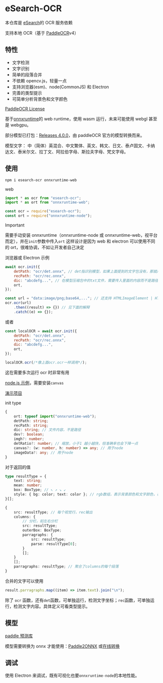 # eSearch-OCR

本仓库是 [eSearch](https://github.com/xushengfeng/eSearch)的 OCR 服务依赖

支持本地 OCR（基于 [PaddleOCR](https://github.com/PaddlePaddle/PaddleOCR)v4）

## 特性

-   文字检测
-   文字识别
-   简单的段落合并
-   不依赖 opencv.js，轻量一点
-   支持浏览器(esm)、node(CommonJS) 和 Electron
-   完善的类型提示
-   可简单分析背景色和文字颜色

[PaddleOCR License](https://github.com/PaddlePaddle/PaddleOCR/blob/release/2.4/LICENSE)

基于[onnxruntime](https://github.com/microsoft/onnxruntime)的 web runtime，使用 wasm 运行，未来可能使用 webgl 甚至是 webgpu。

部分模型已打包：[Releases 4.0.0](https://github.com/xushengfeng/eSearch-OCR/releases/tag/4.0.0)，由 paddleOCR 官方的模型转换而来。

模型文字： 中（简体）英混合、中文繁体、英文、韩文、日文、泰卢固文、卡纳达文、泰米尔文、拉丁文、阿拉伯字母、斯拉夫字母、梵文字母。

## 使用

```shell
npm i esearch-ocr onnxruntime-web
```

web

```javascript
import * as ocr from "esearch-ocr";
import * as ort from "onnxruntime-web";
```

```javascript
const ocr = require("esearch-ocr");
const ort = require("onnxruntime-node");
```

> [!IMPORTANT]
> 需要手动安装 onnxruntime（onnxruntime-node 或 onnxruntime-web，视平台而定），并在`init`参数中传入`ort`
> 这样设计是因为 web 和 electron 可以使用不同的 ort，很难协调，不如让开发者自己决定

浏览器或 Electron 示例

```javascript
await ocr.init({
    detPath: "ocr/det.onnx", // det指识别模型，如果上面提到的文字包没有，那就用中英混合的det（在ch.zip里）。
    recPath: "ocr/rec.onnx",
    dic: "abcdefg...", // 在模型压缩包中的txt文件，需要传入里面的内容而不是路径
    ort,
});

const url = "data:image/png;base64,..."; // 还支持 HTMLImageElement | HTMLCanvasElement | ImageData
ocr.ocr(url)
    .then((result) => {}) // 见下面的解释
    .catch((e) => {});
```

或者

```javascript
const localOCR = await ocr.init({
    detPath: "ocr/det.onnx",
    recPath: "ocr/rec.onnx",
    dic: "abcdefg...",
    ort,
});

localOCR.ocr(/*像上面ocr.ocr一样调用*/);
```

这在需要多次运行 ocr 时非常有用

[node.js 示例](./test/test_node.js)，需要安装`canvas`

[演示项目](https://github.com/xushengfeng/webocr)

init type

```typescript
{
    ort: typeof import("onnxruntime-web");
    detPath: string;
    recPath: string;
    dic: string; // 文件内容，不是路径
    dev?: boolean;
    imgh?: number;
    detRatio?: number; // 缩放，小于1 越小越快，但准确率也会下降一点
    canvas?: (w: number, h: number) => any; // 用于node
    imageData?: any; // 用于node
}
```

对于返回的值

```ts
type resultType = {
    text: string;
    mean: number;
    box: BoxType; // ↖ ↗ ↘ ↙
    style: { bg: color; text: color }; // rgb数组，表示背景颜色和文字颜色，在简单移除文字时非常有用
}[];

{
    src: resultType; // 每个视觉行，rec输出
    columns: {
        // 分栏，如左右分栏
        src: resultType;
        outerBox: BoxType;
        parragraphs: {
            src: resultType;
            parse: resultType[0];
        }
        [];
    }
    [];
    parragraphs: resultType; // 聚合了columns的每个段落
}
```

合并的文字可以使用

```js
result.parragraphs.map((item) => item.text).join("\n");
```

除了 `ocr` 函数，还有`det`函数，可单独运行，检测文字坐标；`rec`函数，可单独运行，检测文字内容。具体定义可看类型提示。

## 模型

[paddle 预测库](https://paddle-inference.readthedocs.io/en/latest/user_guides/download_lib.html)

模型需要转换为 onnx 才能使用：[Paddle2ONNX](https://github.com/PaddlePaddle/Paddle2ONNX) 或[在线转换](https://www.paddlepaddle.org.cn/paddle/visualdl/modelconverter/x2paddle)

## 调试

使用 Electron 来调试，既有可视化也要`onnxruntime-node`的本地性能。
